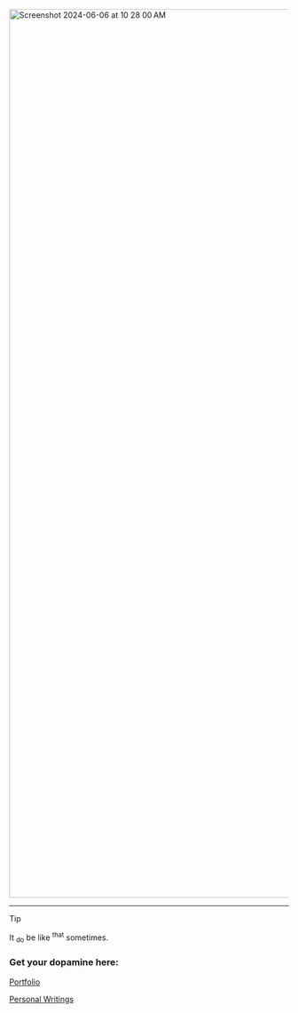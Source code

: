<img width="1600" alt="Screenshot 2024-06-06 at 10 28 00 AM" src="https://github.com/LKNSI/LKNSI/assets/3456318/c4287b02-330b-4099-8bae-57c6a85cdfd6">

---
> [!TIP]
> It <sub>do</sub> be like <sup>that</sup> sometimes.



### Get your dopamine here:
[Portfolio](https://naughton.ie)

[Personal Writings](https://marcus.naughton.ie)
